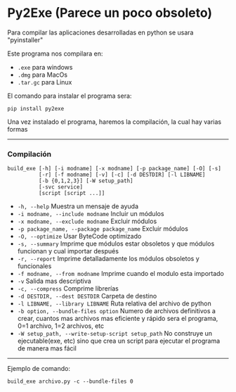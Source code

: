 # Py2Exe (Parece un poco obsoleto)

Para compilar las aplicaciones desarrolladas en python se usara "pyinstaller"

Este programa nos compilara en:
- ``.exe`` para windows
- ``.dmg`` para MacOs
- ``.tar.gc`` para Linux

El comando para instalar el programa sera:
```
pip install py2exe
```

Una vez instalado el programa, haremos la compilación, la cual hay varias formas

---

### Compilación

```
build_exe [-h] [-i modname] [-x modname] [-p package_name] [-O] [-s]
          [-r] [-f modname] [-v] [-c] [-d DESTDIR] [-l LIBNAME]
          [-b {0,1,2,3}] [-W setup_path]
          [-svc service]
          [script [script ...]]
```
- ``-h, --help`` Muestra un mensaje de ayuda
- ``-i modname, --include modname`` Incluir un módulos
- ``-x modname, --exclude modname`` Excluir módulos
- ``-p package_name, --package package_name`` Excluir módulos
- ``-O, --optimize`` Usar ByteCode optimizado
- ``-s, --summary`` Imprime que módulos estar obsoletos y que módulos funcionan y cual importar después
- ``-r, --report`` Imprime detalladamente los módulos obsoletos y funcionales
- ``-f modname, --from modname`` Imprime cuando el modulo <modname> esta importado
- ``-v`` Salida mas descriptiva
- ``-c, --compress`` Comprime librerías
- ``-d DESTDIR, --dest DESTDIR`` Carpeta de destino
- ``-l LIBNAME, --library LIBNAME`` Ruta relativa del archivo de python
- ``-b option, --bundle-files option`` Numero de archivos definitivos a crear, cuantos mas archivos mas eficiente y rápido sera el programa, 0=1 archivo, 1=2 archivos, etc
- ``-W setup_path, --write-setup-script setup_path`` No construye un ejecutable(exe, etc) sino que crea un script para ejecutar el programa de manera mas fácil

---

Ejemplo de comando:
```
build_exe archivo.py -c --bundle-files 0
```